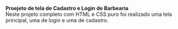 <strong>Proejeto de tela de Cadastro e Login de Barbearia</strong> <br/>
Neste projeto completo com HTML e CSS puro foi realizado uma tela principal, uma de login e uma de cadastro.
